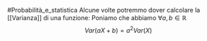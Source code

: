 #Probabilità_e_statistica 
Alcune volte potremmo dover calcolare la [[Varianza]] di una funzione:
Poniamo che abbiamo $\forall a,b\in\mathbb{R}$
$$Var(aX+b)=a^2Var(X)$$
